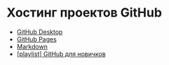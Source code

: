 # Хостинг проектов GitHub

- [GitHub Desktop](https://desktop.github.com/)
- [GitHub Pages](https://pages.github.com/)
- [Markdown](https://github.com/adam-p/markdown-here/wiki/Markdown-Cheatsheet)
- [[playlist] GitHub для новичков](https://www.youtube.com/playlist?list=PL3LQJkGQtzc5rDeb7FjACNb6sOW300yA0)
